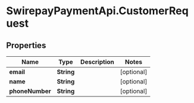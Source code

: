 # SwirepayPaymentApi.CustomerRequest

## Properties

Name | Type | Description | Notes
------------ | ------------- | ------------- | -------------
**email** | **String** |  | [optional] 
**name** | **String** |  | [optional] 
**phoneNumber** | **String** |  | [optional] 


